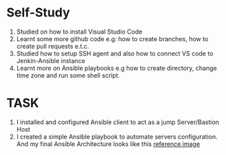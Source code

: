 # Self-Study
1. Studied on how to install Visual Studio Code 
2. Learnt some more github code e.g: how to create branches, how to create pull requests e.t.c.
3. Studied how to setup SSH agent and also how to connect VS code to Jenkin-Ansible instance
4. Learnt more on Ansible playbooks e.g how to create directory, change time zone and run some shell script.

# TASK
1. I installed and configured Ansible client to act as a jump Server/Bastion Host
2. I created a simple Ansible playbook to automate servers configuration. And my final Ansible Architecture looks like this [reference image](/Pictures/pic28.png)
